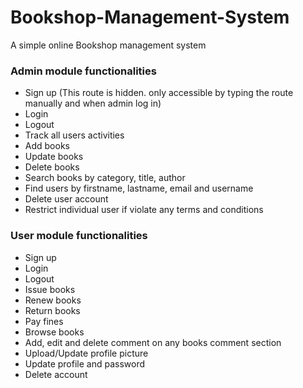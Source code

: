 
# Bookshop-Management-System

A simple online Bookshop management system 


### Admin module functionalities

- Sign up (This route is hidden. only accessible by typing the route manually and when admin log in)
- Login
- Logout
- Track all users activities
- Add books
- Update books
- Delete books
- Search books by category, title, author
- Find users by firstname, lastname, email and username
- Delete user account
- Restrict individual user if violate any terms and conditions

### User module functionalities

- Sign up
- Login
- Logout
- Issue books
- Renew books
- Return books
- Pay fines 
- Browse books 
- Add, edit and delete comment on any books comment section
- Upload/Update profile picture
- Update profile and password
- Delete account


